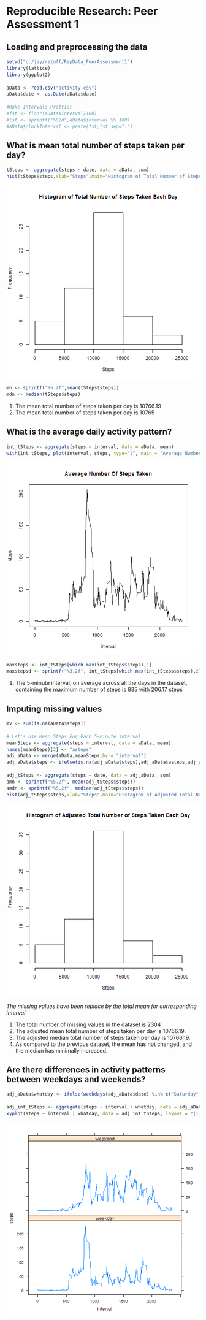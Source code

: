 # Reproducible Research: Peer Assessment 1


## Loading and preprocessing the data

```r
setwd("c:/jay/rstuff/RepData_PeerAssessment1")
library(lattice)
library(ggplot2)

aData <- read.csv("activity.csv")
aData$date <- as.Date(aData$date)

#Make Intervals Prettier
#fst <- floor(aData$interval/100)
#lst <- sprintf("%02d",aData$interval %% 100)
#aData$clockInterval <- paste(fst,lst,sep=":")
```


## What is mean total number of steps taken per day?

```r
tSteps <- aggregate(steps ~ date, data = aData, sum)
hist(tSteps$steps,xlab="Steps",main="Histogram of Total Number of Steps Taken Each Day", breaks = 7)
```

![plot of chunk totalsteps](figure/totalsteps.png) 

```r
mn <- sprintf("%5.2f",mean(tSteps$steps))
mdn <- median(tSteps$steps)
```
1. The mean total number of steps taken per day is 10766.19
1. The mean total number of steps taken per day is 10765  

## What is the average daily activity pattern?

```r
int_tSteps <- aggregate(steps ~ interval, data = aData, mean)
with(int_tSteps, plot(interval, steps, type="l", main = "Average Number Of Steps Taken"))
```

![plot of chunk avgdaily](figure/avgdaily.png) 

```r
maxsteps <- int_tSteps[which.max(int_tSteps$steps),1]
maxstepsd <- sprintf("%3.2f", int_tSteps[which.max(int_tSteps$steps),2])
```
1. The 5-minute interval, on average across all the days in the dataset, containing the maximum number of steps is 835 with 206.17 steps

## Imputing missing values

```r
mv <- sum(is.na(aData$steps))

# Let's Use Mean Steps For Each 5-minute interval
meanSteps <- aggregate(steps ~ interval, data = aData, mean)
names(meanSteps)[2] <- "asteps"
adj_aData <- merge(aData,meanSteps,by = "interval")
adj_aData$steps <- ifelse(is.na(adj_aData$steps),adj_aData$asteps,adj_aData$steps)

adj_tSteps <- aggregate(steps ~ date, data = adj_aData, sum)
amn <- sprintf("%5.2f", mean(adj_tSteps$steps))
amdn <- sprintf("%5.2f", median(adj_tSteps$steps))
hist(adj_tSteps$steps,xlab="Steps",main="Histogram of Adjusted Total Number of Steps Taken Each Day")
```

![plot of chunk missvalues](figure/missvalues.png) 

*The missing values have been replace by the total mean for corresponding interval*

1. The  total number of missing values in the dataset is 2304
1. The adjusted mean total number of steps taken per day is 10766.19.
1. The adjusted median total number of steps taken per day is 10766.19.
1. As compared to the previous dataset, the mean has not changed, and the median has minimally increased.

## Are there differences in activity patterns between weekdays and weekends?

```r
adj_aData$whatday <- ifelse(weekdays(adj_aData$date) %in% c("Saturday", "Sunday"),"weekend","weekday")

adj_int_tSteps <- aggregate(steps ~ interval + whatday, data = adj_aData, mean)
xyplot(steps ~ interval | whatday, data = adj_int_tSteps, layout = c(1,2), type = "l")
```

![plot of chunk weekend](figure/weekend.png) 
